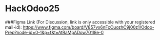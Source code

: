 # HackOdoo25

###Figma Link (For Discussion, link is only accessible with your registered mail-id):
 https://www.figma.com/board/V857vx6nFcOuozhC9j00z1/Odoo-Prep?node-id=0-1&p=f&t=AtRaMpADow701I8e-0
